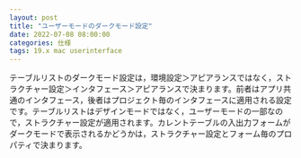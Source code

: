 ```yaml
---
layout: post
title: "ユーザーモードのダークモード設定"
date: 2022-07-08 08:00:00
categories: 仕様
tags: 19.x mac userinterface
---
```


テーブルリストのダークモード設定は，環境設定＞アピアランスではなく，ストラクチャー設定＞インタフェース＞アピアランスで決まります。前者はアプリ共通のインタフェース，後者はプロジェクト毎のインタフェースに適用される設定です。テーブルリストはデザインモードではなく，ユーザーモードの一部なので，ストラクチャー設定が適用されます。カレントテーブルの入出力フォームがダークモードで表示されるかどうかは，ストラクチャー設定とフォーム毎のプロパティで決まります。
